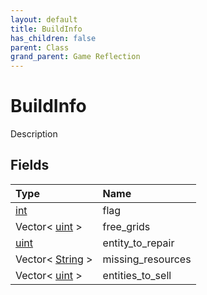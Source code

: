```yaml
---
layout: default
title: BuildInfo
has_children: false
parent: Class
grand_parent: Game Reflection
---
```

# BuildInfo
Description 

## Fields

| Type | Name |
|:----------|:--------------|
| [int](/riftbreaker-wiki/docs/game-reflection/enums/int/) | flag |
| Vector< [uint](/riftbreaker-wiki/docs/game-reflection/components/uint/) > | free_grids |
| [uint](/riftbreaker-wiki/docs/game-reflection/components/uint/) | entity_to_repair |
| Vector< [String](/riftbreaker-wiki/docs/game-reflection/components/string/) > | missing_resources |
| Vector< [uint](/riftbreaker-wiki/docs/game-reflection/components/uint/) > | entities_to_sell |

